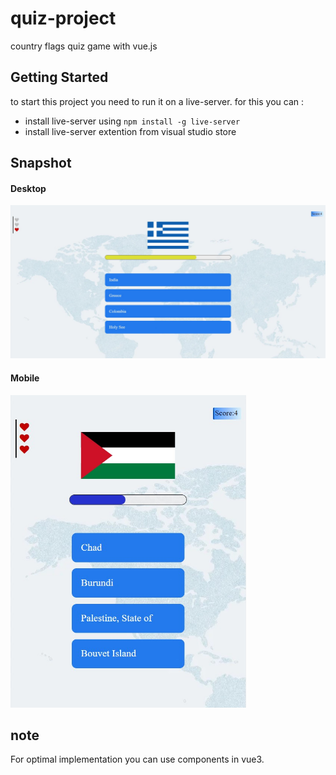 # quiz-project
country flags quiz game with vue.js
## Getting Started
to start this project you need to run it on a live-server. for this you can :
- install live-server using `npm install -g live-server`
- install live-server extention from visual studio store

## Snapshot 
#### Desktop
<img src="desktop_view.jpg" alt="Desktop Version" width="700px"/>

#### Mobile
<img src="mobile_view.jpg" alt="Mobile Version" height="500px"/>

## note
For optimal implementation you can use components in vue3.
